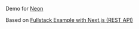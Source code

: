 Demo for [Neon](https://neon.tech/)

Based on [Fullstack Example with Next.js (REST API)](https://github.com/prisma/prisma-examples/tree/latest/typescript/rest-nextjs-api-routes)